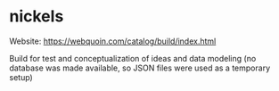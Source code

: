 # nickels
Website: https://webquoin.com/catalog/build/index.html

Build for test and conceptualization of ideas and data modeling (no database was made available, so JSON files were used as a temporary setup)
